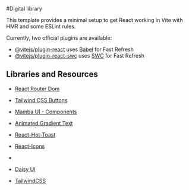#DIgital library


This template provides a minimal setup to get React working in Vite with HMR and some ESLint rules.

Currently, two official plugins are available:

- [@vitejs/plugin-react](https://github.com/vitejs/vite-plugin-react/blob/main/packages/plugin-react/README.md) uses [Babel](https://babeljs.io/) for Fast Refresh
- [@vitejs/plugin-react-swc](https://github.com/vitejs/vite-plugin-react-swc) uses [SWC](https://swc.rs/) for Fast Refresh

## Libraries and Resources

- [React Router Dom](https://reactrouter.com/)
- [Tailwind CSS Buttons](https://tailwindcss.com/docs/buttons)
- [Mamba UI - Components](https://mambaui.com/)
- [Animated Gradient Text](https://getcssscan.com/css-animations-examples#animated-gradient-text)

- [React-Hot-Toast](https://react-hot-toast.com/)

- [React-Icons](https://react-icons.github.io/react-icons/)
-
- [Daisy UI](https://daisyui.com/)
- [TailwindCSS](https://tailwindcss.com/)
